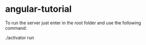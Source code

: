 # angular-tutorial
To run the server just enter in the root folder and use the following command:

./activator run
